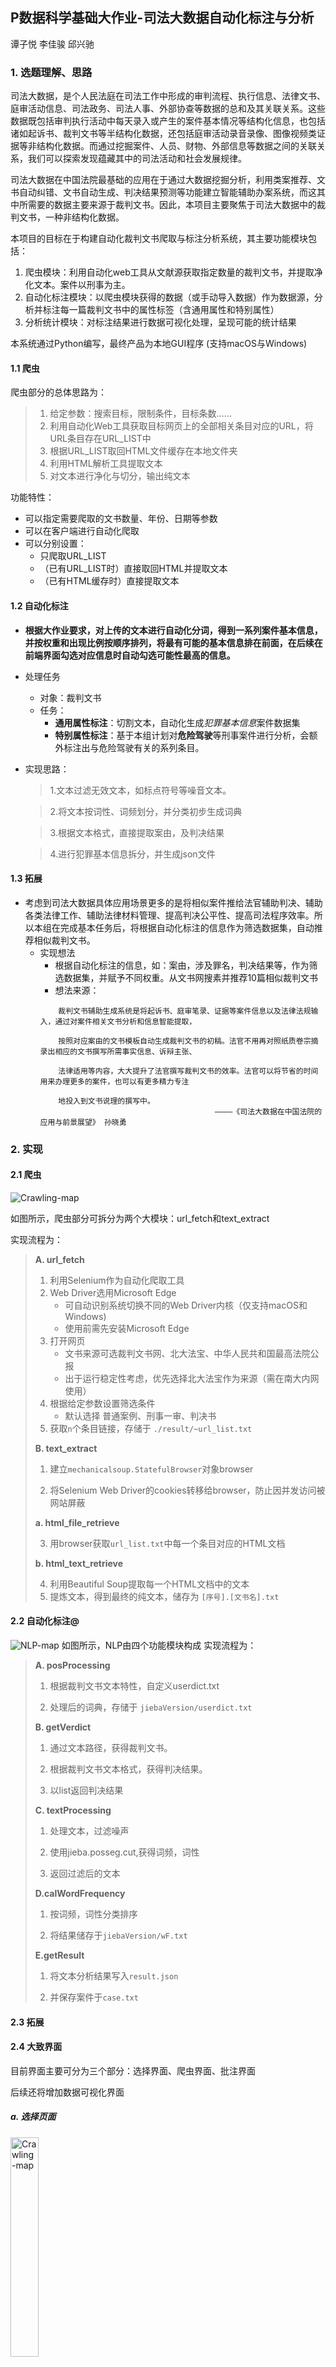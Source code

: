 ## P数据科学基础大作业-司法大数据自动化标注与分析

谭子悦 李佳骏 邱兴驰

### 1. 选题理解、思路

司法大数据，是个人民法庭在司法工作中形成的审判流程、执行信息、法律文书、庭审活动信息、司法政务、司法人事、外部协查等数据的总和及其关联关系。这些数据既包括审判执行活动中每天录入或产生的案件基本情况等结构化信息，也包括诸如起诉书、裁判文书等半结构化数据，还包括庭审活动录音录像、图像视频类证据等非结构化数据。而通过挖掘案件、人员、财物、外部信息等数据之间的关联关系，我们可以探索发现蕴藏其中的司法活动和社会发展规律。

司法大数据在中国法院最基础的应用在于通过大数据挖掘分析，利用类案推荐、文书自动纠错、文书自动生成、判决结果预测等功能建立智能辅助办案系统，而这其中所需要的数据主要来源于裁判文书。因此，本项目主要聚焦于司法大数据中的裁判文书，一种非结构化数据。

本项目的目标在于构建自动化裁判文书爬取与标注分析系统，其主要功能模块包括：

1. 爬虫模块：利用自动化web工具从文献源获取指定数量的裁判文书，并提取净化文本。案件以刑事为主。
2. 自动化标注模块：以爬虫模块获得的数据（或手动导入数据）作为数据源，分析并标注每一篇裁判文书中的属性标签（含通用属性和特别属性）
3. 分析统计模块：对标注结果进行数据可视化处理，呈现可能的统计结果

本系统通过Python编写，最终产品为本地GUI程序 (支持macOS与Windows)

#### 1.1 爬虫

爬虫部分的总体思路为：

> 1. 给定参数：搜索目标，限制条件，目标条数……
> 2. 利用自动化Web工具获取目标网页上的全部相关条目对应的URL，将URL条目存在URL_LIST中
> 3. 根据URL_LIST取回HTML文件缓存在本地文件夹
> 4. 利用HTML解析工具提取文本
> 5. 对文本进行净化与切分，输出纯文本

功能特性：

- 可以指定需要爬取的文书数量、年份、日期等参数
- 可以在客户端进行自动化爬取
- 可以分别设置：
  - 只爬取URL_LIST
  - （已有URL_LIST时）直接取回HTML并提取文本
  - （已有HTML缓存时）直接提取文本

#### 1.2 自动化标注

- **根据大作业要求，对上传的文本进行自动化分词，得到一系列案件基本信息，并按权重和出现比例按顺序排列，将最有可能的基本信息排在前面，在后续在前端界面勾选对应信息时自动勾选可能性最高的信息。**
- 处理任务
  - 对象：裁判文书
  - 任务：
    - **通用属性标注**：切割文本，自动化生成*犯罪基本信息*案件数据集
    - **特别属性标注**：基于本组计划对**危险驾驶**等刑事案件进行分析，会额外标注出与危险驾驶有关的系列条目。


- 实现思路：
  >1.文本过滤无效文本，如标点符号等噪音文本。
  
  >2.将文本按词性、词频划分，并分类初步生成词典
  
  >3.根据文本格式，直接提取案由，及判决结果
  
  >4.进行犯罪基本信息拆分，并生成json文件



#### 1.3 拓展

- 考虑到司法大数据具体应用场景更多的是将相似案件推给法官辅助判决、辅助各类法律工作、辅助法律材料管理、提高判决公平性、提高司法程序效率。所以本组在完成基本任务后，将根据自动化标注的信息作为筛选数据集，自动推荐相似裁判文书。
  - 实现想法
    - 根据自动化标注的信息，如：案由，涉及罪名，判决结果等，作为筛选数据集，并赋予不同权重。从文书网搜素并推荐10篇相似裁判文书
    - 想法来源：
    ```
        裁判文书辅助生成系统是将起诉书、庭审笔录、证据等案件信息以及法律法规输入，通过对案件相关文书分析和信息智能提取，
    
        按照对应案由的文书模板自动生成裁判文书的初稿。法官不用再对照纸质卷宗摘录出相应的文书撰写所需事实信息、诉辩主张、
    
        法律适用等内容，大大提升了法官撰写裁判文书的效率。法官可以将节省的时间用来办理更多的案件，也可以有更多精力专注
    
        地投入到文书说理的撰写中。
                                           ————《司法大数据在中国法院的应用与前景展望》 孙晓勇
    ```


### 2. 实现

#### 2.1 爬虫

<img src="./resources/Crawling-map.png" alt="Crawling-map"/>

如图所示，爬虫部分可拆分为两个大模块：url_fetch和text_extract

实现流程为：

> **A. url_fetch**
>
> 1. 利用Selenium作为自动化爬取工具
> 2. Web Driver选用Microsoft Edge
>    - 可自动识别系统切换不同的Web Driver内核（仅支持macOS和Windows)
>    - 使用前需先安装Microsoft Edge
> 3. 打开网页
>    - 文书来源可选裁判文书网、北大法宝、中华人民共和国最高法院公报
>    - 出于运行稳定性考虑，优先选择北大法宝作为来源（需在南大内网使用）
> 4. 根据给定参数设置筛选条件
>    - 默认选择 普通案例、刑事一审、判决书
> 5. 获取`n`个条目链接，存储于 `./result/~url_list.txt`
>
> **B. text_extract**
>
> 1. 建立`mechanicalsoup.StatefulBrowser`对象browser
>
> 2. 将Selenium Web Driver的cookies转移给browser，防止因并发访问被网站屏蔽
>
> **a. html_file_retrieve**
>
> 3. 用browser获取`url_list.txt`中每一个条目对应的HTML文档
>
> **b. html_text_retrieve**
>
> 4. 利用Beautiful Soup提取每一个HTML文档中的文本
> 5. 提炼文本，得到最终的纯文本，储存为 `[序号].[文书名].txt`



#### 2.2 自动化标注@

<img src="resources/NLP-map.png"   alt="NLP-map"/> 
如图所示，NLP由四个功能模块构成
实现流程为：

> **A. posProcessing**
>
> 1. 根据裁判文书文本特性，自定义userdict.txt 
> 
> 2. 处理后的词典，存储于 `jiebaVersion/userdict.txt`
> 
>
> **B. getVerdict**
> 1. 通过文本路径，获得裁判文书。
> 
> 2. 根据裁判文书文本格式，获得判决结果。
>
> 3. 以list返回判决结果
>
> **C. textProcessing**
> 
> 1. 处理文本，过滤噪声
>
> 2. 使用jieba.posseg.cut,获得词频，词性
> 
> 3. 返回过滤后的文本
>
> **D.calWordFrequency**
> 
> 1. 按词频，词性分类排序
> 
> 2. 将结果储存于`jiebaVersion/wF.txt`
> 
> **E.getResult**
> 
> 1. 将文本分析结果写入`result.json`
> 
> 2. 并保存案件于`case.txt`



#### 2.3 拓展



#### 2.4 大致界面 

目前界面主要可分为三个部分：选择界面、爬虫界面、批注界面

后续还将增加数据可视化界面

##### a. 选择页面

<img src="./resources/panel0.png" alt="Crawling-map" width="30%" />

选择页面包含其他功能模块的入口

##### b. 爬虫界面

<img src="./resources/panel1.png" alt="Crawling-map" width="30%" />

爬虫界面可选择文献来源，设置爬取选项与爬取参数

下设文本框及时显示运行日志

##### c. 批注界面

<img src="./resources/panel2.png" alt="Crawling-map" width="50%" />

批注界面可分为两个功能页面，左侧为文书原文显示，右侧为对应属性标签选项，自动化标注引擎会先行勾选最为可能的属性标签。

### 3. 当前进度展示

#### 3.1 爬虫

【放个视频，自己看吧您】

当前已实现内容：

1. 已完全实现自动化爬取功能（即一键爬取）
2. 可指定爬取数目与开始页（当前测试最高可稳定爬取1000份）
3. 可自动剔除噪音信息（如北大法宝嵌入在HTML中的反爬虫文字）
4. 可自动分段出审判结果与参考条文

有待实现的功能：

1. 限定年月日检索
2. 更多自定义参数（一审、二审等）

#### 3.2 自动化标注@

当前已实现内容：

1.已实现基本文书信息提取（姓名，性别，地区，罪名，法院等）

2.可以在数据集中筛选**最优的标注信息**（将最有可能被标注的信息优先排列）

3.已经可以将标注信息保存为 **标注.json**

有待实现的内容：

1.提高分词准确度

2.提高最优标注信息的准确性

3.对多当事人案件的分析

4.hanlpVersion 自动化标注

#### 3.3 拓展

当前已实现内容：

1.对危险驾驶的部分信息进行了提取

2.其他可以用来进行相似文书推荐的信息，已经在**3.2 自动化标注**中提取

待实现：

1.利用筛选数据集，自动推荐相似文书
